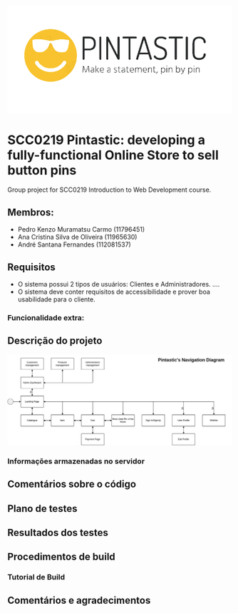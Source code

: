 <div align="center">
  <img src="assets/pintastic-logo.png" />
</div>

# SCC0219 Pintastic: developing a fully-functional Online Store to sell button pins

Group project for SCC0219 Introduction to Web Development course.

## Membros:

- Pedro Kenzo Muramatsu Carmo (11796451)
- Ana Cristina Silva de Oliveira (11965630)
- André Santana Fernandes (112081537)

## Requisitos

- O sistema possui 2 tipos de usuários: Clientes e Administradores.
  ....
- O sistema deve conter requisitos de accessibilidade e prover boa usabilidade para o cliente.

### Funcionalidade extra:

## Descrição do projeto

![Diagrama de navegação](./assets/nav-diagram.png)

### Informações armazenadas no servidor

## Comentários sobre o código

## Plano de testes

## Resultados dos testes

## Procedimentos de build

### Tutorial de Build

## Comentários e agradecimentos
